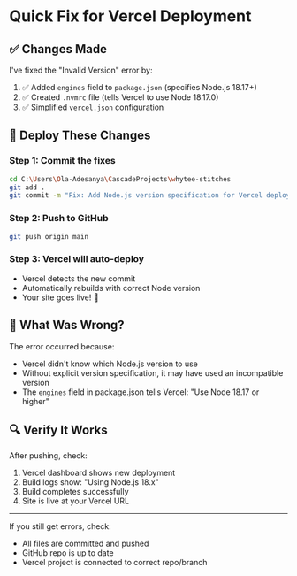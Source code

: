 # Quick Fix for Vercel Deployment

## ✅ Changes Made

I've fixed the "Invalid Version" error by:

1. ✅ Added `engines` field to `package.json` (specifies Node.js 18.17+)
2. ✅ Created `.nvmrc` file (tells Vercel to use Node 18.17.0)
3. ✅ Simplified `vercel.json` configuration

## 🚀 Deploy These Changes

### Step 1: Commit the fixes
```bash
cd C:\Users\Ola-Adesanya\CascadeProjects\whytee-stitches
git add .
git commit -m "Fix: Add Node.js version specification for Vercel deployment"
```

### Step 2: Push to GitHub
```bash
git push origin main
```

### Step 3: Vercel will auto-deploy
- Vercel detects the new commit
- Automatically rebuilds with correct Node version
- Your site goes live! 🎉

## 📝 What Was Wrong?

The error occurred because:
- Vercel didn't know which Node.js version to use
- Without explicit version specification, it may have used an incompatible version
- The `engines` field in package.json tells Vercel: "Use Node 18.17 or higher"

## 🔍 Verify It Works

After pushing, check:
1. Vercel dashboard shows new deployment
2. Build logs show: "Using Node.js 18.x"
3. Build completes successfully
4. Site is live at your Vercel URL

---

If you still get errors, check:
- All files are committed and pushed
- GitHub repo is up to date
- Vercel project is connected to correct repo/branch

